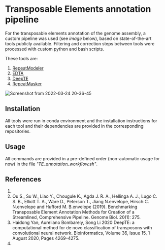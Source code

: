 # Transposable Elements annotation pipeline

For the transposable elements annotation of the genome assembly, a custom pipeline was used (see *image* below), based on state-of-the-art tools publicly available. Filtering and correction steps between tools were processed with custom python and bash scripts.

These tools are:

1. [RepeatModeler](https://github.com/Dfam-consortium/RepeatModeler)
2. [EDTA](https://github.com/oushujun/EDTA)
3. [DeepTE](https://github.com/LiLabAtVT/DeepTE)
4. [RepeatMasker](http://www.repeatmasker.org)


![Screenshot from 2022-03-24 20-36-45](https://user-images.githubusercontent.com/77507999/159987168-99681bf0-39ca-490e-ac35-f491de8dac45.png)

## Installation
All tools were run in conda environment and the installation instructions for each tool and their dependencies are provided in the corresponding repositories.

## Usage
All commands are provided in a pre-defined order (non-automatic usage for now) in the file *"TE_annotation_workflow.sh"*.

## References
1.
2. Ou S., Su W., Liao Y., Chougule K., Agda J. R. A., Hellinga A. J., Lugo C. S. B., Elliott T. A., Ware D., Peterson T., Jiang N.envelope, Hirsch C. N.envelope and Hufford M. B.envelope (2019). Benchmarking Transposable Element Annotation Methods for Creation of a Streamlined, Comprehensive Pipeline. Genome Biol. 20(1): 275.
3. Haidong Yan, Aureliano Bombarely, Song Li 2020 DeepTE: a computational method for de novo classification of transposons with convolutional neural network. Bioinformatics, Volume 36, Issue 15, 1 August 2020, Pages 4269–4275.
4. 

